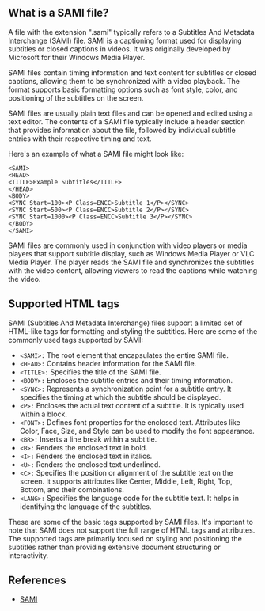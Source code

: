 ## What is a SAMI file?

A file with the extension ".sami" typically refers to a Subtitles And Metadata Interchange (SAMI) file. SAMI is a captioning format used for displaying subtitles or closed captions in videos. It was originally developed by Microsoft for their Windows Media Player.

SAMI files contain timing information and text content for subtitles or closed captions, allowing them to be synchronized with a video playback. The format supports basic formatting options such as font style, color, and positioning of the subtitles on the screen.

SAMI files are usually plain text files and can be opened and edited using a text editor. The contents of a SAMI file typically include a header section that provides information about the file, followed by individual subtitle entries with their respective timing and text.

Here's an example of what a SAMI file might look like:

```
<SAMI>
<HEAD>
<TITLE>Example Subtitles</TITLE>
</HEAD>
<BODY>
<SYNC Start=100><P Class=ENCC>Subtitle 1</P></SYNC>
<SYNC Start=500><P Class=ENCC>Subtitle 2</P></SYNC>
<SYNC Start=1000><P Class=ENCC>Subtitle 3</P></SYNC>
</BODY>
</SAMI>
```

SAMI files are commonly used in conjunction with video players or media players that support subtitle display, such as Windows Media Player or VLC Media Player. The player reads the SAMI file and synchronizes the subtitles with the video content, allowing viewers to read the captions while watching the video.

## Supported HTML tags

SAMI (Subtitles And Metadata Interchange) files support a limited set of HTML-like tags for formatting and styling the subtitles. Here are some of the commonly used tags supported by SAMI:

- ``<SAMI>:`` The root element that encapsulates the entire SAMI file.
- ``<HEAD>:`` Contains header information for the SAMI file.
- ``<TITLE>:`` Specifies the title of the SAMI file.
- ``<BODY>:`` Encloses the subtitle entries and their timing information.
- ``<SYNC>:`` Represents a synchronization point for a subtitle entry. It specifies the timing at which the subtitle should be displayed.
- ``<P>:`` Encloses the actual text content of a subtitle. It is typically used within a <SYNC> block.
- ``<FONT>:`` Defines font properties for the enclosed text. Attributes like Color, Face, Size, and Style can be used to modify the font appearance.
- ``<BR>:`` Inserts a line break within a subtitle.
- ``<B>:`` Renders the enclosed text in bold.
- ``<I>:`` Renders the enclosed text in italics.
- ``<U>:`` Renders the enclosed text underlined.
- ``<C>:`` Specifies the position or alignment of the subtitle text on the screen. It supports attributes like Center, Middle, Left, Right, Top, Bottom, and their combinations.
- ``<LANG>:`` Specifies the language code for the subtitle text. It helps in identifying the language of the subtitles.

These are some of the basic tags supported by SAMI files. It's important to note that SAMI does not support the full range of HTML tags and attributes. The supported tags are primarily focused on styling and positioning the subtitles rather than providing extensive document structuring or interactivity.

## References
* [SAMI](https://en.wikipedia.org/wiki/SAMI)
